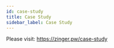 ```yaml
---
id: case-study
title: Case Study
sidebar_label: Case Study
---
```


Please visit: https://zinger.pw/case-study

